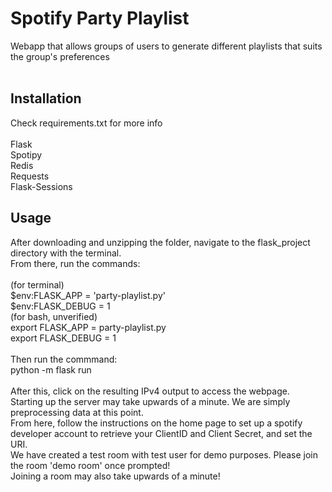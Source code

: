 # Spotify Party Playlist
Webapp that allows groups of users to generate different playlists that suits the group's preferences <br /> 
<br /> 
## Installation <br /> 
Check requirements.txt for more info <br /> 
 <br /> 
Flask <br /> 
Spotipy <br /> 
Redis <br /> 
Requests <br /> 
Flask-Sessions <br /> 

## Usage

After downloading and unzipping the folder, navigate to the flask_project directory with the terminal.  <br /> 
From there, run the commands: <br /> 
 <br /> 
(for terminal) <br /> 
      $env:FLASK_APP = 'party-playlist.py' <br /> 
      $env:FLASK_DEBUG = 1 <br /> 
(for bash, unverified) <br /> 
      export FLASK_APP = party-playlist.py <br /> 
      export FLASK_DEBUG = 1 <br /> 
 <br /> 
Then run the commmand: <br /> 
      python -m flask run <br /> 
       <br /> 
After this, click on the resulting IPv4 output to access the webpage. <br /> 
Starting up the server may take upwards of a minute. We are simply preprocessing data at this point. <br /> 
From here, follow the instructions on the home page to set up a spotify developer account to retrieve your ClientID and Client Secret, and set the URI. <br /> 
We have created a test room with test user for demo purposes. Please join the room 'demo room' once prompted! <br /> 
Joining a room may also take upwards of a minute! <br /> 
